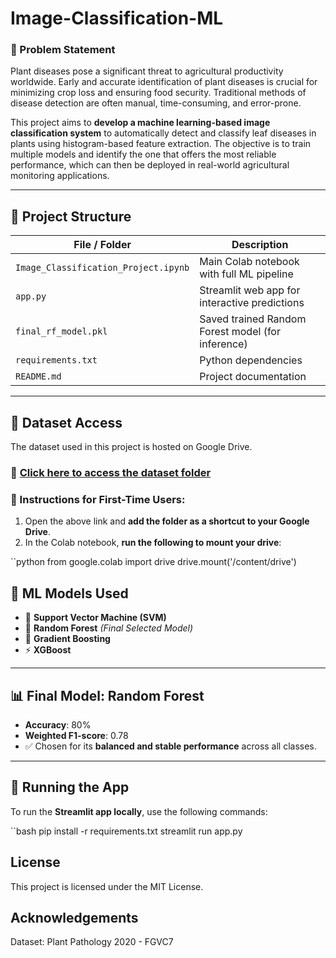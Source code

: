# Image-Classification-ML

### 🧾 Problem Statement

Plant diseases pose a significant threat to agricultural productivity worldwide. Early and accurate identification of plant diseases is crucial for minimizing crop loss and ensuring food security. Traditional methods of disease detection are often manual, time-consuming, and error-prone.

This project aims to **develop a machine learning-based image classification system** to automatically detect and classify leaf diseases in plants using histogram-based feature extraction. The objective is to train multiple models and identify the one that offers the most reliable performance, which can then be deployed in real-world agricultural monitoring applications.

---

## 📁 Project Structure

| File / Folder           | Description                                      |
|------------------------|--------------------------------------------------|
| `Image_Classification_Project.ipynb` | Main Colab notebook with full ML pipeline     |
| `app.py`                | Streamlit web app for interactive predictions    |
| `final_rf_model.pkl`    | Saved trained Random Forest model (for inference)|
| `requirements.txt`      | Python dependencies                              |
| `README.md`             | Project documentation                            |

---

## 🧪 Dataset Access

The dataset used in this project is hosted on Google Drive.

### 🔗 [Click here to access the dataset folder](https://drive.google.com/drive/folders/1DzqCsDAqHpf5hM-LjmDykjces8JFwQjY?usp=sharing)

### 📌 Instructions for First-Time Users:

1. Open the above link and **add the folder as a shortcut to your Google Drive**.
2. In the Colab notebook, **run the following to mount your drive**:

``python
from google.colab import drive
drive.mount('/content/drive')


## 🧰 ML Models Used

- 📌 **Support Vector Machine (SVM)**
- 🌲 **Random Forest** *(Final Selected Model)*
- 🌟 **Gradient Boosting**
- ⚡ **XGBoost**

---

## 📊 Final Model: Random Forest

- **Accuracy**: 80%  
- **Weighted F1-score**: 0.78  
- ✅ Chosen for its **balanced and stable performance** across all classes.

---

## 🚀 Running the App

To run the **Streamlit app locally**, use the following commands:

``bash
pip install -r requirements.txt
streamlit run app.py

##  License
This project is licensed under the MIT License.


## Acknowledgements
Dataset: Plant Pathology 2020 - FGVC7


